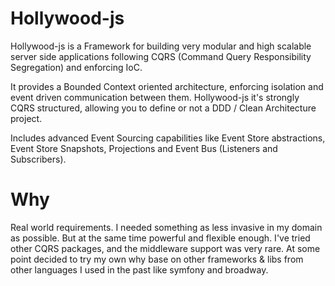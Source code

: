 # Hollywood-js

Hollywood-js is a Framework for building very modular and high scalable server side applications following CQRS (Command Query Responsibility Segregation) and enforcing IoC.

It provides a Bounded Context oriented architecture, enforcing isolation and event driven communication between them.
Hollywood-js it's strongly CQRS structured, allowing you to define or not a DDD / Clean Architecture project.

Includes advanced Event Sourcing capabilities like Event Store abstractions, Event Store Snapshots, Projections and Event Bus (Listeners and Subscribers).

# Why 

Real world requirements. I needed something as less invasive in my domain as possible. But at the same time powerful and flexible enough.
I've tried other CQRS packages, and the middleware support was very rare. At some point decided to try my own why base on other frameworks & libs from other languages I used in the past like symfony and broadway.

